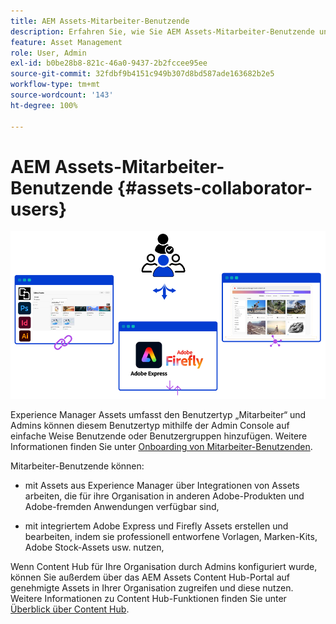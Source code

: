 ```yaml
---
title: AEM Assets-Mitarbeiter-Benutzende
description: Erfahren Sie, wie Sie AEM Assets-Mitarbeiter-Benutzende und ihre Berechtigungen verwalten.
feature: Asset Management
role: User, Admin
exl-id: b0be28b8-821c-46a0-9437-2b2fccee95ee
source-git-commit: 32fdbf9b4151c949b307d8bd587ade163682b2e5
workflow-type: tm+mt
source-wordcount: '143'
ht-degree: 100%

---
```


# AEM Assets-Mitarbeiter-Benutzende {#assets-collaborator-users}

![AEM Assets-Mitarbeiter-Benutzende – Banner](/help/assets/assets/aem-assets-collaborator-users-banner.png)

Experience Manager Assets umfasst den Benutzertyp „Mitarbeiter“ und Admins können diesem Benutzertyp mithilfe der Admin Console auf einfache Weise Benutzende oder Benutzergruppen hinzufügen. Weitere Informationen finden Sie unter [Onboarding von Mitarbeiter-Benutzenden](/help/assets/enable-assets-ultimate.md#onboard-collaborator-users).

Mitarbeiter-Benutzende können:

* mit Assets aus Experience Manager über Integrationen von Assets arbeiten, die für ihre Organisation in anderen Adobe-Produkten und Adobe-fremden Anwendungen verfügbar sind,

* mit integriertem Adobe Express und Firefly Assets erstellen und bearbeiten, indem sie professionell entworfene Vorlagen, Marken-Kits, Adobe Stock-Assets usw. nutzen,


Wenn Content Hub für Ihre Organisation durch Admins konfiguriert wurde, können Sie außerdem über das AEM Assets Content Hub-Portal auf genehmigte Assets in Ihrer Organisation zugreifen und diese nutzen. Weitere Informationen zu Content Hub-Funktionen finden Sie unter [Überblick über Content Hub](/help/assets/product-overview.md).
